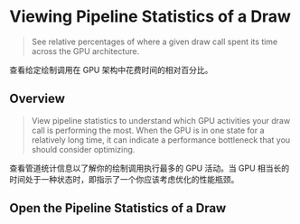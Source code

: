 #  Viewing Pipeline Statistics of a Draw

> See relative percentages of where a given draw call spent its time across the GPU architecture.

查看给定绘制调用在 GPU 架构中花费时间的相对百分比。

## Overview

> View pipeline statistics to understand which GPU activities your draw call is performing the most. When the GPU is in one state for a relatively long time, it can indicate a performance bottleneck that you should consider optimizing.

查看管道统计信息以了解你的绘制调用执行最多的 GPU 活动。当 GPU 相当长的时间处于一种状态时，即指示了一个你应该考虑优化的性能瓶颈。

## Open the Pipeline Statistics of a Draw
